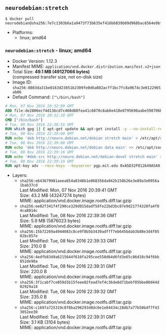 ## `neurodebian:stretch`

```console
$ docker pull neurodebian@sha256:7e7c1303b6a1a9473f73b635ef416b6839b09d968bac6564e9bf6532591c39f2
```

-	Platforms:
	-	linux; amd64

### `neurodebian:stretch` - linux; amd64

-	Docker Version: 1.12.3
-	Manifest MIME: `application/vnd.docker.distribution.manifest.v2+json`
-	Total Size: **49.1 MB (49127066 bytes)**  
	(compressed transfer size, not on-disk size)
-	Image ID: `sha256:8083da31be0163d23851b2309fe0d6a082acff1bc7fc8a9674c3e0122965ab06`
-	Default Command: `["\/bin\/bash"]`

```dockerfile
# Mon, 07 Nov 2016 20:32:09 GMT
ADD file:de2806ecf4d136cd7c460d60fea41c6870c8ab6e418e8795696aabe598706b1f in / 
# Mon, 07 Nov 2016 20:32:10 GMT
CMD ["/bin/bash"]
# Tue, 08 Nov 2016 22:38:55 GMT
RUN which gpg || { apt-get update && apt-get install -y --no-install-recommends gnupg dirmngr && rm -rf /var/lib/apt/lists/*; }
# Tue, 08 Nov 2016 22:39:00 GMT
RUN echo 'deb http://neuro.debian.net/debian stretch main' > /etc/apt/sources.list.d/neurodebian.sources.list
# Tue, 08 Nov 2016 22:39:08 GMT
RUN echo 'deb http://neuro.debian.net/debian data main' >> /etc/apt/sources.list.d/neurodebian.sources.list
# Tue, 08 Nov 2016 22:39:16 GMT
RUN echo '#deb-src http://neuro.debian.net/debian-devel stretch main' >> /etc/apt/sources.list.d/neurodebian.sources.list
# Tue, 08 Nov 2016 22:39:19 GMT
RUN apt-key adv --recv-keys --keyserver pgp.mit.edu 0xA5D32F012649A5A9
```

-	Layers:
	-	`sha256:e643679981aeea654a0348b1e068356da942b158b26e3e89a3e0956a1bab37cd`  
		Last Modified: Mon, 07 Nov 2016 20:39:41 GMT  
		Size: 43.2 MB (43247274 bytes)  
		MIME: application/vnd.docker.image.rootfs.diff.tar.gzip
	-	`sha256:ee02f341f4f290ce329d015dadf58fe22bd3bc87e9d21774320fa4f04ca8014c`  
		Last Modified: Tue, 08 Nov 2016 22:39:36 GMT  
		Size: 5.9 MB (5876023 bytes)  
		MIME: application/vnd.docker.image.rootfs.diff.tar.gzip
	-	`sha256:15b72269a4944083c8ce9f8b5b3439adfff7eb645bdab3b88e3d4f0502bc857e`  
		Last Modified: Tue, 08 Nov 2016 22:39:33 GMT  
		Size: 210.0 B  
		MIME: application/vnd.docker.image.rootfs.diff.tar.gzip
	-	`sha256:4edfb8349a6215644f610fa295cee558d64d6fd3e65c86d10c94f6bb852de90a`  
		Last Modified: Tue, 08 Nov 2016 22:39:31 GMT  
		Size: 220.0 B  
		MIME: application/vnd.docker.image.rootfs.diff.tar.gzip
	-	`sha256:3f1cabf7ce059d1b15feee02fead7ef4c36de8d71bebf05bbe00d44d02929a18`  
		Last Modified: Tue, 08 Nov 2016 22:39:32 GMT  
		Size: 235.0 B  
		MIME: application/vnd.docker.image.rootfs.diff.tar.gzip
	-	`sha256:c1697a725319c8f8ba296293d0dc6e1e84434c28db7a77b50bdf7f433052ee30`  
		Last Modified: Tue, 08 Nov 2016 22:39:31 GMT  
		Size: 3.1 KB (3104 bytes)  
		MIME: application/vnd.docker.image.rootfs.diff.tar.gzip
